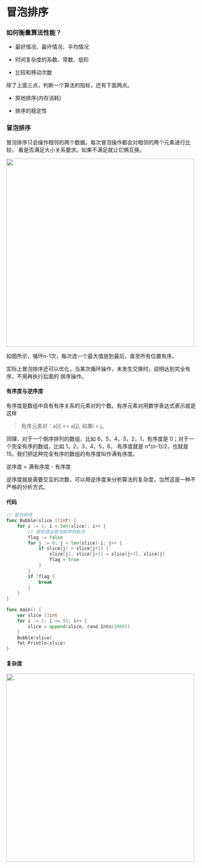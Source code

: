 # 冒泡排序

### 如何衡量算法性能？

* 最好情况、最坏情况、平均情况

* 时间复杂度的系数、常数、低阶

* 比较和移动次数

除了上面三点，判断一个算法的指标，还有下面两点。

* 原地排序(内存消耗)

* 排序的稳定性

### 冒泡排序

冒泡排序只会操作相邻的两个数据。每次冒泡操作都会对相邻的两个元素进行比较，
看是否满足大小关系要求。如果不满足就让它俩互换。

<img src="https://static001.geekbang.org/resource/image/92/09/9246f12cca22e5d872cbfce302ef4d09.jpg" width=500>

如图所示，循环n-1次，每次选一个最大值放到最后，直至所有位置有序。

实际上冒泡排序还可以优化，当某次循环操作，未发生交换时，说明达到完全有序，不用再执行后面的
排序操作。

#### 有序度与逆序度

有序度是数组中具有有序关系的元素对的个数。有序元素对用数学表达式表示就是这样

> 有序元素对：a[i] <= a[j], 如果i < j。

同理，对于一个倒序排列的数组，比如 6，5，4，3，2，1，有序度是 0；对于一个完全有序的数组，比如 1，2，3，4，5，6，
有序度就是 n*(n-1)/2，也就是 15。我们把这种完全有序的数组的有序度叫作满有序度。

逆序度 = 满有序度 - 有序度

逆序度就是需要交互的次数，可以用逆序度来分析算法的复杂度，当然这是一种不严格的分析方式。

#### 代码

``` Go
// 冒泡排序
func Bubble(slice []int) {
    for i := 1; i < len(slice); i++ {
    	// 提前退出冒泡排序的标志
    	flag := false
    	for j := 0; j < len(slice)-i; j++ {
    	    if slice[j] > slice[j+1] {
    	    	slice[j], slice[j+1] = slice[j+1], slice[j]
    	    	flag = true
    	    }
    	}
    	if !flag {
    		break
    	}
    }
}

func main() {
    var slice []int
    for i := 1; i <= 55; i++ {
    	slice = append(slice, rand.Intn(1000))
    }
    Bubble(slice)
    fmt.Println(slice)
}
```

#### 复杂度

<img src="https://static001.geekbang.org/resource/image/34/50/348604caaf0a1b1d7fee0512822f0e50.jpg" width=500>







